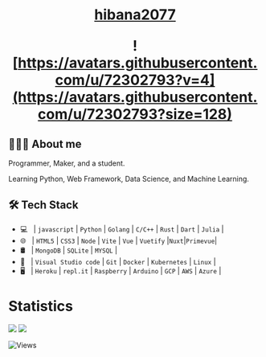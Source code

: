 
<h1 align="center">
  <a href="https://github.com/hibana2077">hibana2077</a>

  <br />

  ![https://avatars.githubusercontent.com/u/72302793?v=4](https://avatars.githubusercontent.com/u/72302793?size=128)
</h1>

## 👨🏻‍💻 About me

Programmer, Maker, and a student.

Learning Python, Web Framework, Data Science, and Machine Learning.

## 🛠 Tech Stack

- 💻 &nbsp; | `javascript` | `Python` | `Golang` | `C/C++` | `Rust` | `Dart` | `Julia` |
- 🌐 &nbsp; | `HTML5` | `CSS3` | `Node` | `Vite` | `Vue` | `Vuetify` |`Nuxt`|`Primevue`|
- 🛢 &nbsp; | `MongoDB` | `SQLite` | `MYSQL` |
- 🔧 &nbsp; | `Visual Studio code` | `Git` | `Docker` | `Kubernetes` | `Linux` |
- 🖥 &nbsp; | `Heroku` | `repl.it` | `Raspberry` | `Arduino` | `GCP` | `AWS` | `Azure` |

# Statistics

![](http://github-profile-summary-cards.vercel.app/api/cards/repos-per-language?username=hibana2077&theme=github)
![](http://github-profile-summary-cards.vercel.app/api/cards/stats?username=hibana2077&theme=github)

![Views](https://komarev.com/ghpvc/?username=hibana2077&style=flat-square&color=green)

